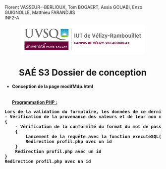 Florent VASSEUR--BERLIOUX, Tom BOGAERT, Assia GOUABI, Enzo GUIGNOLLE, Matthieu FARANDJIS<br>
INF2-A

<div align="center">
<img height="95" width="400" src="/docs/img/IUT_Velizy_Villacoublay_logo_2020_ecran.png" title="logo uvsq vélizy"/>

# SAÉ S3  Dossier de conception
</div>

- <b>Conception de la page modifMdp.html<br>
<br><br>
<u>Programmation PHP :</u>
<pre>
Lors de la validation du formulaire, les données de ce dernier sont envoyés vers la page d'action action_modifMDP.php :
- Vérification de la provenance des valeurs et de leur non nullité
{
    - Vérification de la conformité du format du mot de passe avec la fonction valideMDP()
    {
        Lancement de la requête avec la fonction executeSQL()
        Redirection profil.php avec un id
    }
    Redirection profil.php avec un id
}
Redirection profil.php avec un id
</pre>
